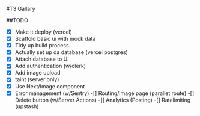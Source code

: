 #T3 Gallary

##TODO

-[x] Make it deploy (vercel)
-[x]  Scaffold basic ui with mock data
-[x] Tidy up build process.
-[x] Actually set up da database (vercel postgres)
-[x] Attach database to UI
-[x] Add authentication (w/clerk)
-[x] Add image upload
-[x] taint (server only)
-[x] Use Next/Image component
-[x] Error management (w/Sentry)
-[] Routing/image page (parallet route)
-[] Delete button (w/Server Actions)
-[] Analytics (Posting)
-[] Ratelimiting (upstash) 